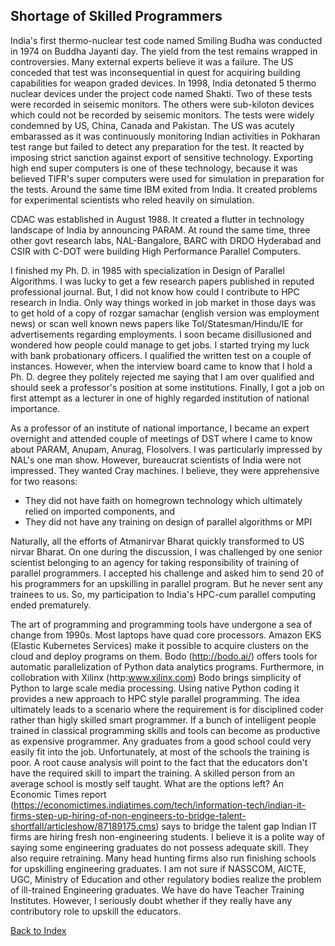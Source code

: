 ## Shortage of Skilled Programmers

India's first thermo-nuclear test code named Smiling Budha was conducted in 1974 on Buddha Jayanti day. The yield from the test remains 
wrapped in controversies. Many external experts believe it was a failure. The US conceded that test was inconsequential in quest for
acquiring building capabilities for weapon graded devices.  In 1998, India detonated 5 thermo nuclear devices under the project code
named Shakti. Two of these tests were recorded in seisemic monitors. The others were sub-kiloton devices which could not be recorded by
seisemic monitors. The tests were widely condemned by US, China, Canada and Pakistan. The US was acutely embarassed as it was 
continuously monitoring Indian activities in Pokharan test range but failed to detect any preparation for the test. It  reacted by 
imposing strict sanction against export of sensitive technology. Exporting high end super computers is one of these technology, because
it was believed TIFR's super computers were used for simulation in preparation for the tests. Around the same time IBM exited from India.
It created problems for experimental scientists who reled heavily on simulation.  

CDAC was established in August 1988. It created a flutter in technology landscape of India by announcing PARAM. At round the same time, three other govt 
research labs, NAL-Bangalore, BARC with DRDO Hyderabad and CSIR with C-DOT were building High Performance Parallel Computers.  

I finished my Ph. D. in 1985 with specialization in Design of Parallel Algorithms. I was lucky to get a few research papers published in reputed
professional journal. But, I did not know how could I contribute to HPC research in India. Only way things worked in job market in those days was to get 
hold of a copy of rozgar samachar (english version was employment news) or scan well known news papers like ToI/Statesman/Hindu/IE for 
advertisements regarding employments. I soon became disillusioned and wondered how people could manage to get jobs. 
I started trying my luck with bank probationary 
officers. I qualified the written test on a couple of instances. However, when the interview board came to know that I hold a Ph. D. degree they politely 
rejected me saying that I am over qualified and should seek a professor's position at some institutions. Finally, I got a job on first attempt as a lecturer
in one of highly regarded institution of national importance. 

As a professor of an institute of national importance, I became an expert overnight and attended couple of meetings of DST where I came to know about 
PARAM, Anupam, Anurag, Flosolvers. I was particularly impressed by NAL's one man show. However, bureaucrat scientists of India were not impressed. They 
wanted Cray machines. I believe, they were apprehensive for two reasons:
<ul>
  <li>They did not have faith on homegrown technology which ultimately relied on imported components, and</li>
  <li>They did not have any training on design of parallel algorithms or MPI</li>
  </ul> 
Naturally, all the efforts of Atmanirvar Bharat quickly transformed to US nirvar Bharat. On one during the discussion, I was challenged by one senior 
scientist belonging to an agency for taking responsibility of training of parallel programmers. I accepted his challenge and asked him to send 20 of his
programmers for an upskilling in parallel program. But he never sent any trainees to us. So, my participation to India's HPC-cum parallel computing ended
prematurely. 

The art of programming and programming tools have undergone a sea of change from 1990s. Most laptops have quad core processors. Amazon EKS (Elastic 
Kubernetes Services) make it possible to acquire clusters on the cloud and deploy programs on them. Bodo (http://bodo.ai/) offers tools for automatic 
parallelization of Python data analytics programs. Furthermore, in collobration with Xilinx (http:www.xilinx.com) Bodo brings simplicity of Python to 
large scale media processing. Using native Python coding it provides a new approach to HPC style parallel programming. The idea ultimately leads to a 
scenario where the requirement is for disciplined coder rather than higly skilled smart programmer. If a bunch of intelligent people trained in classical
programming skills and tools can become as productive as expensive programmer. Any graduates from a good school could very easily fit into the job.
Unfortunately, at most of the schools the training is poor. A root cause analysis will point to the fact that the educators don't have the required skill
to impart the training. A skilled person from an average school is mostly self taught. What are the options left? An Economic Times report (https://economictimes.indiatimes.com/tech/information-tech/indian-it-firms-step-up-hiring-of-non-engineers-to-bridge-talent-shortfall/articleshow/87189175.cms) 
says to bridge the talent gap Indian IT firms are hiring fresh non-engineering students. I believe it is a polite way of saying some engineering graduates 
do not possess adequate skill. They also require retraining. Many head hunting firms also run finishing schools for upskilling engineering
graduates. I am not sure if NASSCOM, AICTE, UGC, Ministry of Education and other regulatory bodies realize the problem of ill-trained Engineering graduates. 
We have do have Teacher Training Institutes. However, I seriously doubt whether if they really have any contributory role to upskill the educators.

[Back to Index](../index.md)

